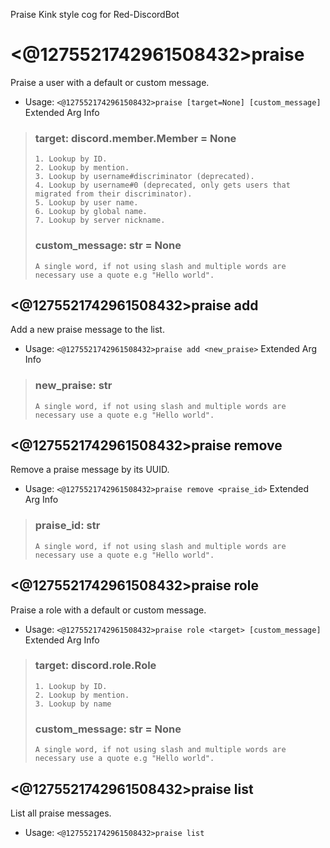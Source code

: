 Praise Kink style cog for Red-DiscordBot

# <@1275521742961508432>praise
Praise a user with a default or custom message.<br/>
 - Usage: `<@1275521742961508432>praise [target=None] [custom_message]`
Extended Arg Info
> ### target: discord.member.Member = None
> 
> 
>     1. Lookup by ID.
>     2. Lookup by mention.
>     3. Lookup by username#discriminator (deprecated).
>     4. Lookup by username#0 (deprecated, only gets users that migrated from their discriminator).
>     5. Lookup by user name.
>     6. Lookup by global name.
>     7. Lookup by server nickname.
> 
>     
> ### custom_message: str = None
> ```
> A single word, if not using slash and multiple words are necessary use a quote e.g "Hello world".
> ```
## <@1275521742961508432>praise add
Add a new praise message to the list.<br/>
 - Usage: `<@1275521742961508432>praise add <new_praise>`
Extended Arg Info
> ### new_praise: str
> ```
> A single word, if not using slash and multiple words are necessary use a quote e.g "Hello world".
> ```
## <@1275521742961508432>praise remove
Remove a praise message by its UUID.<br/>
 - Usage: `<@1275521742961508432>praise remove <praise_id>`
Extended Arg Info
> ### praise_id: str
> ```
> A single word, if not using slash and multiple words are necessary use a quote e.g "Hello world".
> ```
## <@1275521742961508432>praise role
Praise a role with a default or custom message.<br/>
 - Usage: `<@1275521742961508432>praise role <target> [custom_message]`
Extended Arg Info
> ### target: discord.role.Role
> 
> 
>     1. Lookup by ID.
>     2. Lookup by mention.
>     3. Lookup by name
> 
>     
> ### custom_message: str = None
> ```
> A single word, if not using slash and multiple words are necessary use a quote e.g "Hello world".
> ```
## <@1275521742961508432>praise list
List all praise messages.<br/>
 - Usage: `<@1275521742961508432>praise list`
